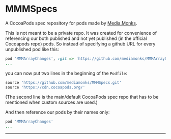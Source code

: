# MMMSpecs

A CocoaPods spec repository for pods made by [Media.Monks](https://www.mediamonks.com/).

This is not meant to be a private repo. It was created for convenience of referencing our both published and not yet published (in the official Cocoapods repo) pods. So instead of specifying a github URL for every unpublished pod like this:

```Ruby
pod 'MMMArrayChanges', :git => 'https://github.com/mediamonks/MMMArrayChanges.git'
...
```

you can now put two lines in the beginning of the `Podfile`:

```Ruby
source 'https://github.com/mediamonks/MMMSpecs.git'
source 'https://cdn.cocoapods.org/'
```

(The second line is the main/default CocoaPods spec repo that has to be mentioned when custom sources are used.)

And then reference our pods by their names only:

```Ruby
pod 'MMMArrayChanges'
...
```

---
